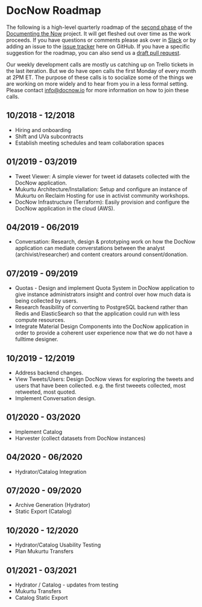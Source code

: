 # DocNow Roadmap

The following is a high-level quarterly roadmap of the [second
phase](https://news.docnow.io/documenting-the-now-phase-2-83d76a9ee0a8) of the
[Documenting the Now](https://www.docnow.io) project. It will get fleshed out over time as the work proceeds. If you have questions or comments please ask over in
[Slack](https://bit.ly/docnow-slack) or by adding an issue to the [issue tracker](https://github.com/DocNow/roadmap/issues) here on GitHub. If you have a specific suggestion for the roadmap, you can also send us a [draft pull request](https://github.blog/2019-02-14-introducing-draft-pull-requests/).

Our weekly development calls are mostly us catching up on Trello tickets in the last iteration. But we do have open calls the first Monday of every month at 2PM ET. The purpose of these calls is to socialize some of the things we are working on more widely and to hear from you in a less formal setting. Please contact [info@docnow.io](mailto:info@docnow.io) for more information on how to join these calls.

## 10/2018 - 12/2018 

* Hiring and onboarding
* Shift and UVa subcontracts
* Establish meeting schedules and team collaboration spaces

## 01/2019 - 03/2019

* Tweet Viewer: A simple viewer for tweet id datasets collected with the DocNow application.
* Mukurtu Architecture/Installation: Setup and configure an instance of Mukurtu on Reclaim Hosting for use in activist community workshops.
* DocNow Infrastructure (Terraform): Easily provision and configure the DocNow application in the cloud (AWS).

## 04/2019 - 06/2019

* Conversation: Research, design & prototyping work on how the DocNow application can mediate converstations between the analyst (archivist/researcher) and content creators around consent/donation.

## 07/2019 - 09/2019

* Quotas - Design and implement Quota System in DocNow application to give
  instance administrators insight and control over how much data is being
  collected by users.
* Research feasibility of converting to PostgreSQL backend rather than Redis and
  ElasticSearch so that the application could run with less compute resources.
* Integrate Material Design Components into the DocNow application in order to
  provide a coherent user experience now that we do not have a fulltime
  designer.

## 10/2019 - 12/2019

* Address backend changes.
* View Tweets/Users: Design DocNow views for exploring the tweets and users that have been collected. e.g. the first tweeets collected, most retweeted, most quoted.
* Implement Conversation design.

## 01/2020 - 03/2020

* Implement Catalog 
* Harvester (collect datasets from DocNow instances)

## 04/2020 - 06/2020

* Hydrator/Catalog Integration

## 07/2020 - 09/2020

* Archive Generation (Hydrator)
* Static Export (Catalog)

## 10/2020 - 12/2020

* Hydrator/Catalog Usability Testing
* Plan Mukurtu Transfers

## 01/2021 - 03/2021

* Hydrator / Catalog - updates from testing
* Mukurtu Transfers
* Catalog Static Export
